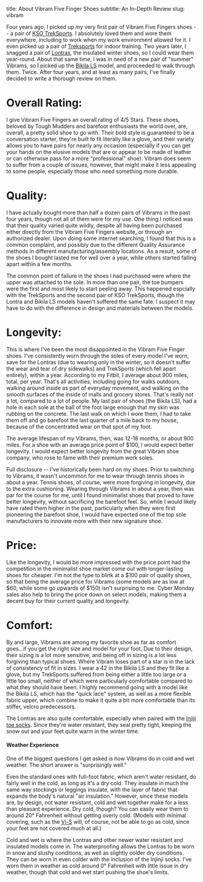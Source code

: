 title: About Vibram Five Finger Shoes
subtitle: An In-Depth Review
slug: vibram

Four years ago, I picked up my very first pair of Vibram Five Fingers shoes -- a pair of [KSO TrekSports](http://amzn.to/1SytFhO). I absolutely loved them and wore them everywhere, including to work when my work environment allowed for it. I even picked up a pair of [Treksports](http://amzn.to/1pm4CRy) for indoor training. Two years later, I snagged a pair of [Lontras](http://amzn.to/1qFqGYm), the insulated winter shoes, so I could wear them year-round. About that same time, I was in need of a new pair of "summer" Vibrams, so I picked up the [Bikila LS](http://amzn.to/1Syu9o1) model, and proceeded to walk through them. Twice. After four years, and at least as many pairs, I've finally decided to write a thorough review on them.

# Overall Rating: <i class="fa fa-star" aria-hidden="true"></i> <i class="fa fa-star" aria-hidden="true"></i> <i class="fa fa-star" aria-hidden="true"></i> <i class="fa fa-star" aria-hidden="true"></i> <i class="fa fa-star-o" aria-hidden="true"></i>

I give Vibram Five Fingers an overall rating of 4/5 Stars. These shoes, beloved by Tough Mudders and barefoot enthusiasts the world over, are, overall, a pretty solid shoe to go with. Their bold style is guaranteed to be a conversation starter, they're built to fit literally like a glove, and their variety allows you to have pairs for nearly any occasion (especially if you can get your hands on the elusive models that are or appear to be made of leather or can otherwise pass for a more "professional" shoe). Vibram does seem to suffer from a couple of issues, however, that might make it less appealing to some people, especially those who need something more durable.
<!-- PELICAN_END_SUMMARY -->

# Quality: <i class="fa fa-star" aria-hidden="true"></i> <i class="fa fa-star" aria-hidden="true"></i> <i class="fa fa-star" aria-hidden="true"></i> <i class="fa fa-star-o" aria-hidden="true"></i> <i class="fa fa-star-o" aria-hidden="true"></i>

I have actually bought more than half a dozen pairs of Vibrams in the past four years, though not all of them were for my use. One thing I noticed was that their quality varied quite wildly, despite all having been purchased either directly from the Vibram Five Fingers website, or through an authorized dealer. Upon doing some internet searching, I found that this is a common complaint, and possibly due to the different Quality Assurance methods in different manufacturing/assembly locations. As a result, some of the shoes I bought lasted me for well over a year, while others started falling apart within a few months.

The common point of failure in the shoes I had purchased were where the upper was attached to the sole. In more than one pair, the toe bumpers were the first and most likely to start peeling away. This happened espcially with the TrekSports and the second pair of KSO TrekSports, though the Lontra and Bikila LS models haven't suffered the same fate. I suspect it may have to do with the difference in design and materials between the models.

# Longevity: <i class="fa fa-star" aria-hidden="true"></i> <i class="fa fa-star" aria-hidden="true"></i> <i class="fa fa-star-half-o" aria-hidden="true"></i> <i class="fa fa-star-o" aria-hidden="true"></i> <i class="fa fa-star-o" aria-hidden="true"></i>

This is where I've been the most disappointed in the Vibram Five Finger shoes. I've consistently worn through the soles of every model I've worn, save for the Lontras (due to wearing only in the winter, so it doesn't suffer the wear and tear of dry sidewalks) and TrekSports (which fell apart entirely), within a year. According to my Fitbit, I average about 900 miles, total, per year. That's all activities, including going for walks outdoors, walking around inside as part of everyday movement, and walking on the smooth surfaces of the inside of malls and grocery stores. That's really not a lot, compared to a lot of people. My last pair of shoes (the Bikila LS), had a hole in each sole at the ball of the foot large enough that my skin was rubbing on the concrete. The last walk on which I wore them, I had to take them off and go barefoot the last quarter of a mile back to my house, because of the concentrated wear on that spot of my foot.

The average lifespan of my Vibrams, then, was 12-18 months, or about 900 miles. For a shoe with an average price point of $100, I would expect better longevity. I would expect better longevity from the great Vibram shoe company, who rose to fame with their premium work soles.

Full disclosure -- I've historically been hard on my shoes. Prior to switching to Vibrams, it wasn't uncommon for me to wear through tennis shoes in about a year. Tennis shoes, of course, were more forgiving in longevity, due to the extra cushioning. Wearing through Vibrams in about a year, then was par for the course for me, until I found minimalist shoes that proved to have better longevity, without sacrificing the barefoot feel. So, while I would likely have rated them higher in the past, particularly when they were first pioneering the barefoot shoe, I would have expected one of the top sole manufacturers to innovate more with their new signature shoe.

# Price: <i class="fa fa-star" aria-hidden="true"></i> <i class="fa fa-star" aria-hidden="true"></i> <i class="fa fa-star" aria-hidden="true"></i> <i class="fa fa-star-half-o" aria-hidden="true"></i> <i class="fa fa-star-o" aria-hidden="true"></i>

Like the longevity, I would be more impressed with the price point had the competition in the minimalist shoe market come out with longer-lasting shoes for cheaper. I'm not the type to blink at a $100 pair of quality shoes, so that being the average price for Vibrams (some models are as low at $60, while some go upwards of $150) isn't surprising to me. Cyber Monday sales also help to bring the price down on select models, making them a decent buy for their current quality and longevity.

# Comfort: <i class="fa fa-star" aria-hidden="true"></i> <i class="fa fa-star" aria-hidden="true"></i> <i class="fa fa-star" aria-hidden="true"></i> <i class="fa fa-star" aria-hidden="true"></i> <i class="fa fa-star-half-o" aria-hidden="true"></i>

By and large, Vibrams are among my favorite shoe as far as comfort goes...if you get the right size and model for your foot. Due to their design, their sizing is a lot more sensitive, and being off in sizing is a lot less forgiving than typical shoes. Where Vibram loses part of a star is in the lack of consistency of fit in sizes. I wear a 42 in the Bikila LS and they fit like a glove, but my TrekSports suffered from being either a little too large or a little too small, neither of which were particularly comfortable compared to what they should have been. I highly recommend going with a model like the Bikila LS, which has the "quick lace" system, as well as a more flexible fabric upper, which combine to make it quite a bit more comfortable than its stiffer, velcro predecessors.

The Lontras are also quite comfortable, especially when paired with the [Injiji toe socks](http://amzn.to/1pmbFtv). Since they're water resistant, they seal pretty tight, keeping the snow out and your feet quite warm in the winter time.

#### Weather Experience

One of the biggest questions I get asked is how Vibrams do in cold and wet weather. The short answer is "surprisingly well."

Even the standard ones with full-foot fabric, which aren't water resistant, do fairly well in the cold, as long as it's a dry cold. They insulate in much the same way stockings or leggings insulate, with the layer of fabric that expands the body's natural "air insulation." However, since these models are, by design, not water resistant, cold and wet together make for a less than pleasant experience. Dry cold, though? You can easily wear them to around 20&deg; Fahrenheit without getting overly cold. (Models with minimal covering, such as the [Vi-S](http://amzn.to/1VnJzfs) will, of course, not be able to go as cold, since your feet are not covered much at all.)

Cold and wet is where the Lontras and other newer water resistant and insulated models come in. The waterproofing allows the Lontras to be worn in snow and slushy conditions, as well as slightly colder dry conditions. They can be worn in even colder with the inclusion of the Injinji socks. I've worn them in weather as cold around 0&deg; Fahrenheit with little issue in dry weather, though that cold and wet start pushing the shoe's limits.

